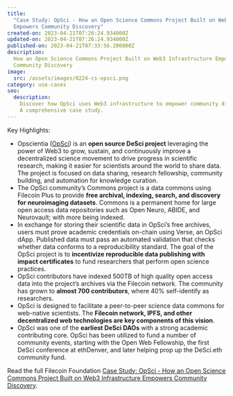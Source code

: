 ```yaml
---
title:
  "Case Study: OpSci - How an Open Science Commons Project Built on Web3 Infrastructure
  Empowers Community Discovery"
created-on: 2023-04-21T07:26:24.934000Z
updated-on: 2023-04-21T07:26:24.934000Z
published-on: 2023-04-21T07:33:56.200000Z
description:
  How an Open Science Commons Project Built on Web3 Infrastructure Empowers
  Community Discovery
image:
  src: /assets/images/0224-cs-opsci.png
category: use-cases
seo:
  description:
    Discover how OpSci uses Web3 infrastructure to empower community discovery.
    A comprehensive case study.
---
```


Key Highlights:

- Opscientia ([OpSci](/ecosystem-explorer/opsci)) is an **open source DeSci project** leveraging the power of Web3 to grow, sustain, and continuously improve a decentralized science movement to drive progress in scientific research, making it easier for scientists around the world to share data. The project is focused on data sharing, research fellowship, community building, and automation for knowledge curation.
- The OpSci community’s Commons project is a data commons using Filecoin Plus to provide **free archival, indexing, search, and discovery for neuroimaging datasets**. Commons is a permanent home for large open access data repositories such as Open Neuro, ABIDE, and Neurovault; with more being indexed.
- In exchange for storing their scientific data in OpSci’s free archives, users must prove academic credentials on-chain using Verse, an OpSci dApp. Published data must pass an automated validation that checks whether data conforms to a reproducibility standard. The goal of the OpSci project is to **incentivize reproducible data publishing with impact certificates** to fund researchers that perform open science practices.
- OpSci contributors have indexed 500TB of high quality open access data into the project’s archives via the Filecoin network. The community has grown to **almost 700 contributors**, where 40% self-identify as researchers.
- OpSci is designed to facilitate a peer-to-peer science data commons for web-native scientists. The **Filecoin network, IPFS, and other decentralized web technologies are key components of this vision**.
- OpSci was one of the **earliest DeSci DAOs** with a strong academic contributing core. OpSci has been utilized to fund a number of community events, starting with the Open Web Fellowship, the first DeSci conference at ethDenver, and later helping prop up the DeSci.eth community fund.

Read the full Filecoin Foundation [Case Study: OpSci - How an Open Science Commons Project Built on Web3 Infrastructure Empowers Community Discovery](/blog/case-study-opsci-how-an-open-science-commons-project-built-on-web3-infrastructure-empowers-community-discovery).
